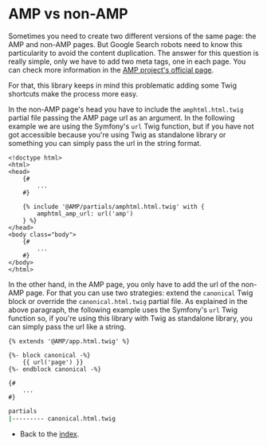 # AMP vs non-AMP

Sometimes you need to create two different versions of the same page: the AMP and non-AMP pages. But Google Search
robots need to know this particularity to avoid the content duplication. The answer for this question is really simple,
only we have to add two meta tags, one in each page. You can check more information in the
[AMP project's official page][1].

For that, this library keeps in mind this problematic adding some Twig shortcuts make the process more easy.

In the non-AMP page's head you have to include the `amphtml.html.twig` partial file passing the AMP page url as an
argument. In the following example we are using the Symfony's `url` Twig function, but if you have not got accessible
because you're using Twig as standalone library or something you can simply pass the url in the string format.
```twig
<!doctype html>
<html>
<head>
    {#
        ...
    #}

    {% include '@AMP/partials/amphtml.html.twig' with {
        amphtml_amp_url: url('amp')
    } %}
</head>
<body class="body">
    {#
        ...
    #}
</body>
</html>
```

In the other hand, in the AMP page, you only have to add the url of the non-AMP page. For that you can use two
strategies: extend the `canonical` Twig block or override the `canonical.html.twig` partial file. As explained in the
above paragraph, the following example uses the Symfony's `url` Twig function so, if you're using this library with
Twig as standalone library, you can simply pass the url like a string.

```twig
{% extends '@AMP/app.html.twig' %}

{%- block canonical -%}
    {{ url('page') }}
{%- endblock canonical -%}

{#
    ...
#}
```

```bash
partials
|--------- canonical.html.twig
``` 

- Back to the [index](index.md).

[1]: https://www.ampproject.org/docs/guides/discovery
